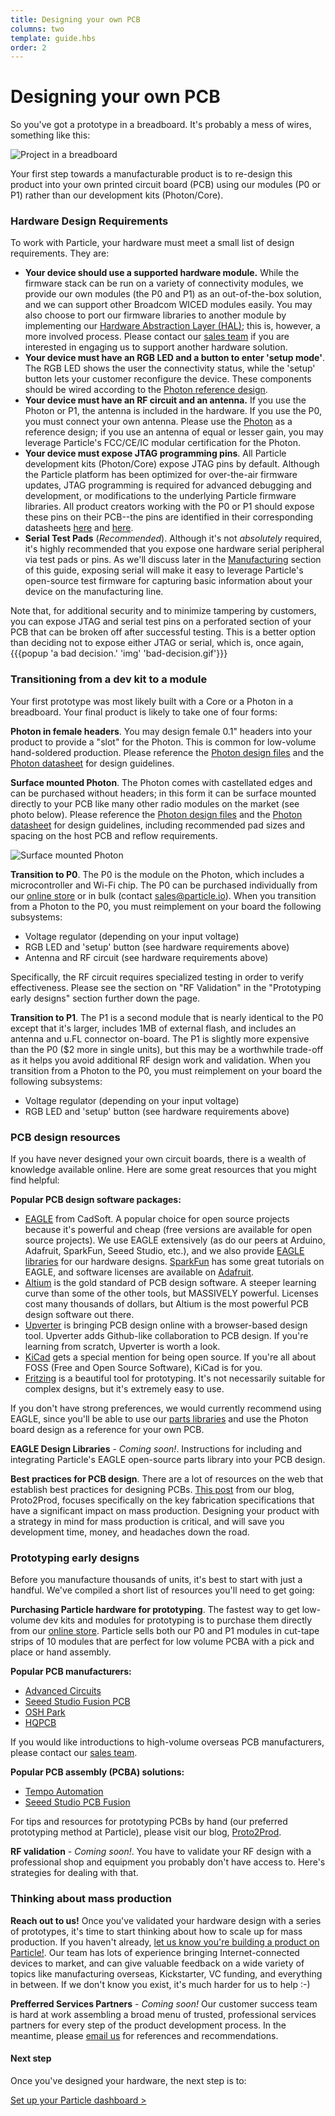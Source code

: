 ```yaml
---
title: Designing your own PCB
columns: two
template: guide.hbs
order: 2
---
```


# Designing your own PCB

So you've got a prototype in a breadboard. It's probably a mess of wires, something like this:

![Project in a breadboard](/assets/images/breadboarded-core.jpg)

Your first step towards a manufacturable product is to re-design this product into your own printed circuit board (PCB) using our modules (P0 or P1) rather than our development kits (Photon/Core).

### Hardware Design Requirements

To work with Particle, your hardware must meet a small list of design requirements. They are:

- **Your device should use a supported hardware module.** While the firmware stack can be run on a variety of connectivity modules, we provide our own modules (the P0 and P1) as an out-of-the-box solution, and we can support other Broadcom WICED modules easily. You may also choose to port our firmware libraries to another module by implementing our [Hardware Abstraction Layer (HAL)](https://www.github.com/spark/firmware); this is, however, a more involved process. Please contact our [sales team](mailto:sales@particle.io) if you are interested in engaging us to support another hardware solution.
- **Your device must have an RGB LED and a button to enter 'setup mode'**. The RGB LED shows the user the connectivity status, while the 'setup' button lets your customer reconfigure the device. These components should be wired according to the [Photon reference design](https://www.github.com/spark/photon).
- **Your device must have an RF circuit and an antenna.** If you use the Photon or P1, the antenna is included in the hardware. If you use the P0, you must connect your own antenna. Please use the [Photon](https://www.github.com/spark/photon) as a reference design; if you use an antenna of equal or lesser gain, you may leverage Particle's FCC/CE/IC modular certification for the Photon.
- **Your device must expose JTAG programming pins**. All Particle development kits (Photon/Core) expose JTAG pins by default. Although the Particle platform has been optimized for over-the-air firmware updates, JTAG programming is required for advanced debugging and development, or modifications to the underlying Particle firmware libraries. All product creators working with the P0 or P1 should expose these pins on their PCB--the pins are identified in their corresponding datasheets [here](http://docs.particle.io/photon/photon-datasheet/) and [here](http://docs.particle.io/photon/p1-datasheet/).
- **Serial Test Pads** (*Recommended*). Although it's not *absolutely* required, it's highly recommended that you expose one hardware serial peripheral via test pads or pins. As we'll discuss later in the [Manufacturing](manufacturing) section of this guide, exposing serial will make it easy to leverage Particle's open-source test firmware for capturing basic information about your device on the manufacturing line.

Note that, for additional security and to minimize tampering by customers, you can expose JTAG and serial test pins on a perforated section of your PCB that can be broken off after successful testing. This is a better option than deciding not to expose either JTAG or serial, which is, once again, {{{popup 'a bad decision.' 'img' 'bad-decision.gif'}}}

### Transitioning from a dev kit to a module

Your first prototype was most likely built with a Core or a Photon in a breadboard. Your final product is likely to take one of four forms:

**Photon in female headers**. You may design female 0.1" headers into your product to provide a "slot" for the Photon. This is common for low-volume hand-soldered production. Please reference the [Photon design files](https://www.github.com/spark/photon) and the [Photon datasheet](#) for design guidelines.

**Surface mounted Photon**. The Photon comes with castellated edges and can be purchased without headers; in this form it can be surface mounted directly to your PCB like many other radio modules on the market (see photo below). Please reference the [Photon design files](https://www.github.com/spark/photon) and the [Photon datasheet](#) for design guidelines, including recommended pad sizes and spacing on the host PCB and reflow requirements.

![Surface mounted Photon](/assets/images/castellated-edges.png)

**Transition to P0**. The P0 is the module on the Photon, which includes a microcontroller and Wi-Fi chip. The P0 can be purchased individually from our [online store](https://store.particle.io) or in bulk (contact [sales@particle.io](mailto:sales@particle.io)). When you transition from a Photon to the P0, you must reimplement on your board the following subsystems:

- Voltage regulator (depending on your input voltage)
- RGB LED and 'setup' button (see hardware requirements above)
- Antenna and RF circuit (see hardware requirements above)

Specifically, the RF circuit requires specialized testing in order to verify effectiveness. Please see the section on "RF Validation" in the "Prototyping early designs" section further down the page.

**Transition to P1**. The P1 is a second module that is nearly identical to the P0 except that it's larger, includes 1MB of external flash, and includes an antenna and u.FL connector on-board. The P1 is slightly more expensive than the P0 ($2 more in single units), but this may be a worthwhile trade-off as it helps you avoid additional RF design work and validation. When you transition from a Photon to the P0, you must reimplement on your board the following subsystems:

- Voltage regulator (depending on your input voltage)
- RGB LED and 'setup' button (see hardware requirements above)

### PCB design resources

If you have never designed your own circuit boards, there is a wealth of knowledge available online. Here are some great resources that you might find helpful:

**Popular PCB design software packages:**

- [EAGLE](http://www.cadsoftusa.com) from CadSoft. A popular choice for open source projects because it's powerful and cheap (free versions are available for open source projects). We use EAGLE extensively (as do our peers at Arduino, Adafruit, SparkFun, Seeed Studio, etc.), and we also provide [EAGLE libraries](https://www.github.com/spark/photon) for our hardware designs. [SparkFun](https://learn.sparkfun.com/tutorials/using-eagle-schematic) has some great tutorials on EAGLE, and software licenses are available on [Adafruit](https://www.adafruit.com/categories/169).
- [Altium](http://www.altium.com) is the gold standard of PCB design software. A steeper learning curve than some of the other tools, but MASSIVELY powerful. Licenses cost many thousands of dollars, but Altium is the most powerful PCB design software out there.
- [Upverter](https://upverter.com/) is bringing PCB design online with a browser-based design tool. Upverter adds Github-like collaboration to PCB design. If you're learning from scratch, Upverter is worth a look.
- [KiCad](http://www.kicad-pcb.org/) gets a special mention for being open source. If you're all about FOSS (Free and Open Source Software), KiCad is for you.
- [Fritzing](http://fritzing.org/home/) is a beautiful tool for prototyping. It's not necessarily suitable for complex designs, but it's extremely easy to use.

If you don't have strong preferences, we would currently recommend using EAGLE, since you'll be able to use our [parts libraries](https://www.github.com/spark/photon) and use the Photon board design as a reference for your own PCB.

**EAGLE Design Libraries** - *Coming soon!*. Instructions for including and integrating Particle's EAGLE open-source parts library into your PCB design.

**Best practices for PCB design**.  There are a lot of resources on the web that establish best practices for designing PCBs. [This post](http://www.proto2prod.com/proto2prod/2015/3/18/your-first-prototype-fab-specs-and-gerber-files-13) from our blog, Proto2Prod, focuses specifically on the key fabrication specifications that have a significant impact on mass production. Designing your product with a strategy in mind for mass production is critical, and will save you development time, money, and headaches down the road.

### Prototyping early designs
Before you manufacture thousands of units, it's best to start with just a handful. We've compiled a short list of resources you'll need to get going:

**Purchasing Particle hardware for prototyping**.  The fastest way to get low-volume dev kits and modules for prototyping is to purchase them directly from our [online store](http://store.particle.io). Particle sells both our P0 and P1 modules in cut-tape strips of 10 modules that are perfect for low volume PCBA with a pick and place or hand assembly.

**Popular PCB manufacturers:**

- [Advanced Circuits](http://www.4pcb.com/)
- [Seeed Studio Fusion PCB](https://www.seeedstudio.com/service/)
- [OSH Park](https://oshpark.com/)
- [HQPCB](http://www.hqpcb.com/)

If you would like introductions to high-volume overseas PCB manufacturers, please contact our [sales team](mailto:sales@particle.io).

**Popular PCB assembly (PCBA) solutions:**

- [Tempo Automation](http://tempoautomation.com/)
- [Seeed Studio PCB Fusion](https://www.seeedstudio.com/service/)

For tips and resources for prototyping PCBs by hand (our preferred prototyping method at Particle), please visit our blog, [Proto2Prod](http://www.proto2prod.com/proto2prod/2015/6/15/your-first-prototype-assembly-tips-and-techniques).

**RF validation** - *Coming soon!*.  You have to validate your RF design with a professional shop and equipment you probably don't have access to. Here's strategies for dealing with that.

### Thinking about mass production
**Reach out to us!** Once you've validated your hardware design with a series of prototypes, it's time to start thinking about how to scale up for mass production.  If you haven't already, [let us know you're building a product on Particle!](mailto:sales@particle.io). Our team has lots of experience bringing Internet-connected devices to market, and can give valuable feedback on a wide variety of topics like manufacturing overseas, Kickstarter, VC funding, and everything in between. If we don't know you exist, it's much harder for us to help :-)

**Prefferred Services Partners** - *Coming soon!* Our customer success team is hard at work assembling a broad menu of trusted, professional services partners for every step of the product development process. In the meantime, please [email us](mailto:sales@particle.io) for references and recommendations.

#### Next step

Once you've designed your hardware, the next step is to:

[Set up your Particle dashboard >](dashboard)
